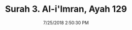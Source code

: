 ---
title       : "Surah 3. Al-i'Imran, Ayah 129"
date        : 7/25/2018 2:50:30 PM
draft       : false
type        : "quran"
layout      : "compare"
BookCode    : "CMP"
SurahNumber : "3"
AyahNumber  : "129"
TotalAyah   : "200"
---